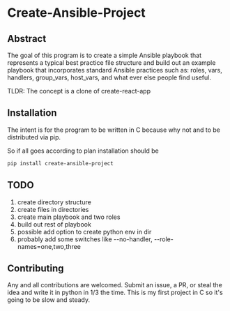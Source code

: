 # Create-Ansible-Project

## Abstract

The goal of this program is to create a simple Ansible playbook that represents
a typical best practice file structure and build out an example playbook that 
incorporates standard Ansible practices such as: roles, vars, handlers,
group_vars, host_vars, and what ever else people find useful.

TLDR: The concept is a clone of create-react-app

## Installation

The intent is for the program to be written in C because why not and to be
distributed via pip.

So if all goes according to plan installation should be

```bash
pip install create-ansible-project
``` 

## TODO

1. create directory structure
1. create files in directories
1. create main playbook and two roles
1. build out rest of playbook
1. possible add option to create python env in dir
1. probably add some switches like --no-handler, --role-names=one,two,three

## Contributing

Any and all contributions are welcomed. Submit an issue, a PR, or steal the idea
and write it in python in 1/3 the time. This is my first project in C so it's
going to be slow and steady.
